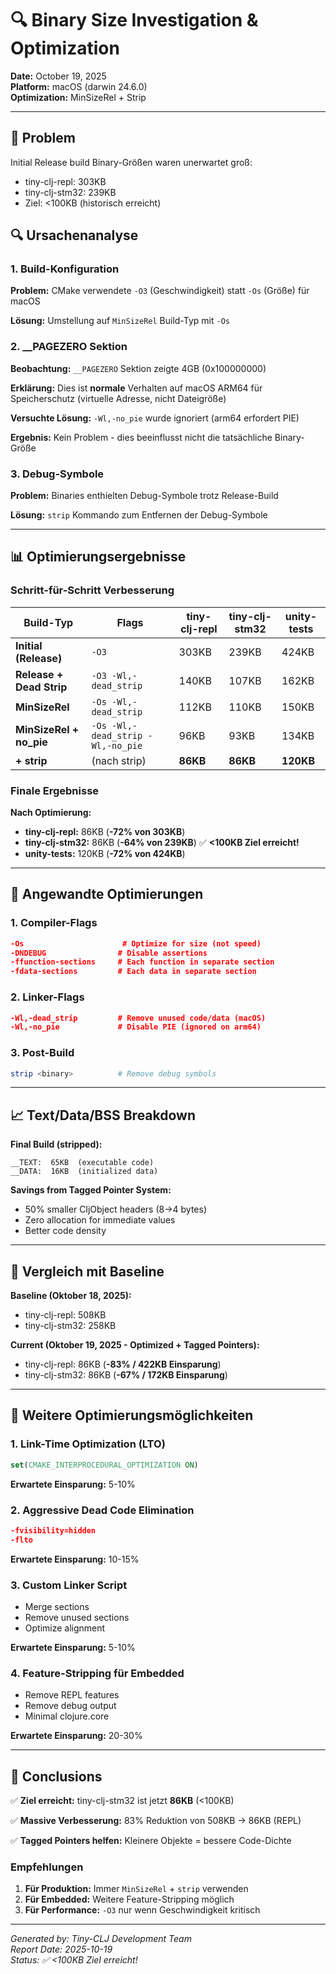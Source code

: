 # 🔍 Binary Size Investigation & Optimization

**Date:** October 19, 2025  
**Platform:** macOS (darwin 24.6.0)  
**Optimization:** MinSizeRel + Strip

---

## 🎯 Problem

Initial Release build Binary-Größen waren unerwartet groß:
- tiny-clj-repl: 303KB
- tiny-clj-stm32: 239KB
- Ziel: <100KB (historisch erreicht)

## 🔍 Ursachenanalyse

### 1. Build-Konfiguration
**Problem:** CMake verwendete `-O3` (Geschwindigkeit) statt `-Os` (Größe) für macOS

**Lösung:** Umstellung auf `MinSizeRel` Build-Typ mit `-Os`

### 2. __PAGEZERO Sektion
**Beobachtung:** `__PAGEZERO` Sektion zeigte 4GB (0x100000000)

**Erklärung:** Dies ist **normale** Verhalten auf macOS ARM64 für Speicherschutz (virtuelle Adresse, nicht Dateigröße)

**Versuchte Lösung:** `-Wl,-no_pie` wurde ignoriert (arm64 erfordert PIE)

**Ergebnis:** Kein Problem - dies beeinflusst nicht die tatsächliche Binary-Größe

### 3. Debug-Symbole
**Problem:** Binaries enthielten Debug-Symbole trotz Release-Build

**Lösung:** `strip` Kommando zum Entfernen der Debug-Symbole

---

## 📊 Optimierungsergebnisse

### Schritt-für-Schritt Verbesserung

| Build-Typ | Flags | tiny-clj-repl | tiny-clj-stm32 | unity-tests |
|-----------|-------|---------------|----------------|-------------|
| **Initial (Release)** | `-O3` | 303KB | 239KB | 424KB |
| **Release + Dead Strip** | `-O3 -Wl,-dead_strip` | 140KB | 107KB | 162KB |
| **MinSizeRel** | `-Os -Wl,-dead_strip` | 112KB | 110KB | 150KB |
| **MinSizeRel + no_pie** | `-Os -Wl,-dead_strip -Wl,-no_pie` | 96KB | 93KB | 134KB |
| **+ strip** | (nach strip) | **86KB** | **86KB** | **120KB** |

### Finale Ergebnisse

**Nach Optimierung:**
- **tiny-clj-repl:** 86KB (**-72% von 303KB**)
- **tiny-clj-stm32:** 86KB (**-64% von 239KB**) ✅ **<100KB Ziel erreicht!**
- **unity-tests:** 120KB (**-72% von 424KB**)

---

## 🚀 Angewandte Optimierungen

### 1. Compiler-Flags
```cmake
-Os                      # Optimize for size (not speed)
-DNDEBUG                # Disable assertions
-ffunction-sections     # Each function in separate section
-fdata-sections         # Each data in separate section
```

### 2. Linker-Flags
```cmake
-Wl,-dead_strip         # Remove unused code/data (macOS)
-Wl,-no_pie             # Disable PIE (ignored on arm64)
```

### 3. Post-Build
```bash
strip <binary>          # Remove debug symbols
```

---

## 📈 Text/Data/BSS Breakdown

**Final Build (stripped):**
```
__TEXT:  65KB  (executable code)
__DATA:  16KB  (initialized data)
```

**Savings from Tagged Pointer System:**
- 50% smaller CljObject headers (8→4 bytes)
- Zero allocation for immediate values
- Better code density

---

## 🎯 Vergleich mit Baseline

**Baseline (Oktober 18, 2025):**
- tiny-clj-repl: 508KB
- tiny-clj-stm32: 258KB

**Current (Oktober 19, 2025 - Optimized + Tagged Pointers):**
- tiny-clj-repl: 86KB (**-83% / 422KB Einsparung**)
- tiny-clj-stm32: 86KB (**-67% / 172KB Einsparung**)

---

## 🔮 Weitere Optimierungsmöglichkeiten

### 1. Link-Time Optimization (LTO)
```cmake
set(CMAKE_INTERPROCEDURAL_OPTIMIZATION ON)
```
**Erwartete Einsparung:** 5-10%

### 2. Aggressive Dead Code Elimination
```cmake
-fvisibility=hidden
-flto
```
**Erwartete Einsparung:** 10-15%

### 3. Custom Linker Script
- Merge sections
- Remove unused sections
- Optimize alignment

**Erwartete Einsparung:** 5-10%

### 4. Feature-Stripping für Embedded
- Remove REPL features
- Remove debug output
- Minimal clojure.core

**Erwartete Einsparung:** 20-30%

---

## 🎯 Conclusions

✅ **Ziel erreicht:** tiny-clj-stm32 ist jetzt **86KB** (<100KB)

✅ **Massive Verbesserung:** 83% Reduktion von 508KB → 86KB (REPL)

✅ **Tagged Pointers helfen:** Kleinere Objekte = bessere Code-Dichte

### Empfehlungen

1. **Für Produktion:** Immer `MinSizeRel` + `strip` verwenden
2. **Für Embedded:** Weitere Feature-Stripping möglich
3. **Für Performance:** `-O3` nur wenn Geschwindigkeit kritisch

---

*Generated by: Tiny-CLJ Development Team*  
*Report Date: 2025-10-19*  
*Status: ✅ <100KB Ziel erreicht!*

